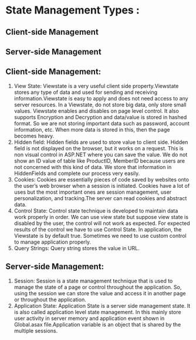 # State Management Types :

## Client-side Management
## Server-side Management

## Client-side Management:
1. View State:
 Viewstate is a very useful client side property.Viewstate stores any type of data and used for sending and receiving information.Viewstate is easy to apply and does not need access to any server resources. In a Viewstate, do not store big data, only store small values. Viewstate enables and disables on page level control. It also supports Encryption and Decryption and data/value is stored in hashed format. So we are not storing important data such as password, account information, etc. When more data is stored in this, then the page becomes heavy.
 2. Hidden field:
Hidden fields are used to store value to client side. Hidden field is not displayed on the browser, but it works on a request. This is non visual control in ASP.NET where you can save the value.
We do not show an ID value of table like ProductID, MemberID because users are not concerned with this kind of data. We store that information in HiddenFields and complete our process very easily.
3. Cookies:
Cookies are essentially pieces of code saved by websites onto the user’s web browser when a session is initiated. Cookies have a lot of uses but the most important ones are session management, user personalization, and tracking.The server can read cookies and abstract data.
4. Control State:
Control state technique is developed to maintain data work properly in order. We can use view state but suppose view state is disabled by the user, the control will not work as expected. For expected results of the control we have to use Control State. In application, the Viewstate is by default true. Sometimes we need to use custom control to manage application properly.
5. Query Strings:
Query string stores the value in URL.

## Server-side Management:
1. Session:
Session is a state management technique that is used to manage the state of a page or control throughout the application. So, using the session we can store the value and access it in another page or throughout the application.
2. Application State:
Application State is a server side management state. It is also called application level state management. In this mainly store user activity in server memory and application event shown in Global.asax file.Application variable is an object that is shared by the multiple sessions.
